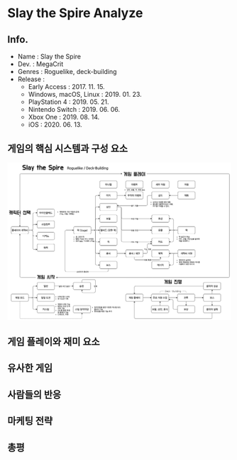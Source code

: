 # Slay the Spire Analyze

## Info.
- Name : Slay the Spire
- Dev. : MegaCrit
- Genres : Roguelike, deck-building
- Release : 
  - Early Access : 2017. 11. 15.
  - Windows, macOS, Linux : 2019. 01. 23.
  - PlayStation 4 : 2019. 05. 21.
  - Nintendo Switch : 2019. 06. 06.
  - Xbox One : 2019. 08. 14.
  - iOS : 2020. 06. 13.
  
## 게임의 핵심 시스템과 구성 요소
![텍스트](https://raw.githubusercontent.com/muffler01/game-analyze/main/slay%20the%20spire/img/Slay%20the%20Spire%20Info.png)

## 게임 플레이와 재미 요소

## 유사한 게임

## 사람들의 반응

## 마케팅 전략

## 총평
